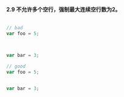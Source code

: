 #### 2.9 不允许多个空行，强制最大连续空行数为2。
```javascript

// bad
var foo = 5;



var bar = 3;

// good
var foo = 5;


var bar = 3;
```